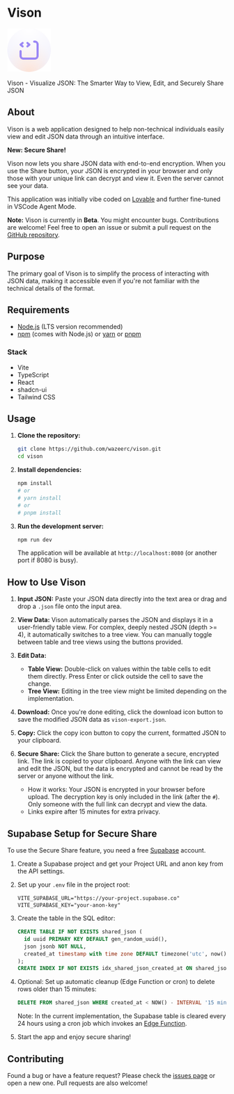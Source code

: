 # Vison

<img src="public\vison.svg" alt="Vison Logo" width="100">

<br/>

Vison - Visualize JSON: The Smarter Way to View, Edit, and Securely Share JSON

## About

Vison is a web application designed to help non-technical individuals easily view and edit JSON data through an intuitive interface.

**New: Secure Share!**

Vison now lets you share JSON data with end-to-end encryption. When you use the Share button, your JSON is encrypted in your browser and only those with your unique link can decrypt and view it. Even the server cannot see your data.

This application was initially vibe coded on [Lovable](https://lovable.dev/) and further fine-tuned in VSCode Agent Mode.

**Note:** Vison is currently in **Beta**. You might encounter bugs. Contributions are welcome! Feel free to open an issue or submit a pull request on the [GitHub repository](https://github.com/wazeerc/vison).

## Purpose

The primary goal of Vison is to simplify the process of interacting with JSON data, making it accessible even if you're not familiar with the technical details of the format.

## Requirements

- [Node.js](https://nodejs.org/) (LTS version recommended)
- [npm](https://www.npmjs.com/) (comes with Node.js) or [yarn](https://yarnpkg.com/) or [pnpm](https://pnpm.io/)

### Stack

- Vite
- TypeScript
- React
- shadcn-ui
- Tailwind CSS

## Usage

1. **Clone the repository:**

    ```bash
    git clone https://github.com/wazeerc/vison.git
    cd vison
    ```

2. **Install dependencies:**

    ```bash
    npm install
    # or
    # yarn install
    # or
    # pnpm install
    ```

3. **Run the development server:**

    ```bash
    npm run dev
    ```

    The application will be available at `http://localhost:8080` (or another port if 8080 is busy).

## How to Use Vison

1. **Input JSON:** Paste your JSON data directly into the text area or drag and drop a `.json` file onto the input area.
2. **View Data:** Vison automatically parses the JSON and displays it in a user-friendly table view. For complex, deeply nested JSON (depth >= 4), it automatically switches to a tree view. You can manually toggle between table and tree views using the buttons provided.
3. **Edit Data:**
    - **Table View:** Double-click on values within the table cells to edit them directly. Press Enter or click outside the cell to save the change.
    - **Tree View:** Editing in the tree view might be limited depending on the implementation.
4. **Download:** Once you're done editing, click the download icon button to save the modified JSON data as `vison-export.json`.
5. **Copy:** Click the copy icon button to copy the current, formatted JSON to your clipboard.
6. **Secure Share:** Click the Share button to generate a secure, encrypted link. The link is copied to your clipboard. Anyone with the link can view and edit the JSON, but the data is encrypted and cannot be read by the server or anyone without the link.

   - How it works: Your JSON is encrypted in your browser before upload. The decryption key is only included in the link (after the <code>#</code>). Only someone with the full link can decrypt and view the data.
   - Links expire after 15 minutes for extra privacy.

## Supabase Setup for Secure Share

To use the Secure Share feature, you need a free [Supabase](https://supabase.com/) account.

1. Create a Supabase project and get your Project URL and anon key from the API settings.
2. Set up your <code>.env</code> file in the project root:

   ```env
   VITE_SUPABASE_URL="https://your-project.supabase.co"
   VITE_SUPABASE_KEY="your-anon-key"
   ```

3. Create the table in the SQL editor:

   ```sql
   CREATE TABLE IF NOT EXISTS shared_json (
     id uuid PRIMARY KEY DEFAULT gen_random_uuid(),
     json jsonb NOT NULL,
     created_at timestamp with time zone DEFAULT timezone('utc', now())
   );
   CREATE INDEX IF NOT EXISTS idx_shared_json_created_at ON shared_json(created_at);
   ```

4. Optional: Set up automatic cleanup (Edge Function or cron) to delete rows older than 15 minutes:

   ```sql
   DELETE FROM shared_json WHERE created_at < NOW() - INTERVAL '15 minutes';
   ```

   Note: In the current implementation, the Supabase table is cleared every 24 hours using a cron job which invokes an [Edge Function](https://supabase.com/docs/guides/functions).

5. Start the app and enjoy secure sharing!

## Contributing

Found a bug or have a feature request? Please check the [issues page](https://github.com/wazeerc/vison/issues) or open a new one. Pull requests are also welcome!
